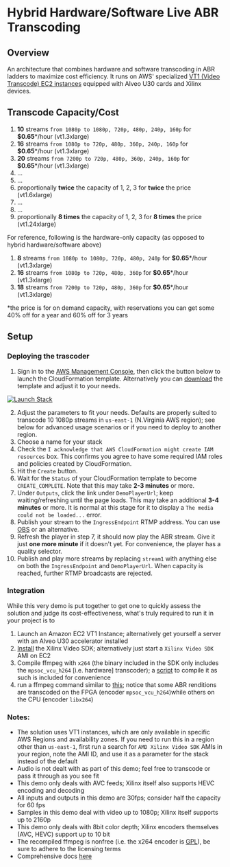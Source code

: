 # Hybrid Hardware/Software Live ABR Transcoding

## Overview

An architecture that combines hardware and software transcoding in ABR ladders to maximize cost efficiency. 
It runs on AWS' specialized [VT1 (Video Transcode) EC2 instances](https://xilinx.github.io/video-sdk/v1.5/getting_started_on_vt1.html) equipped with Alveo U30 cards and Xilinx devices.

## Transcode Capacity/Cost
1. __10__ streams `from 1080p to 1080p, 720p, 480p, 240p, 160p` for __$0.65__*/hour (vt1.3xlarge)
2. __16__ streams `from 1080p to 720p, 480p, 360p, 240p, 160p` for __$0.65__*/hour (vt1.3xlarge)
3. __20__ streams `from 7200p to 720p, 480p, 360p, 240p, 160p` for __$0.65__*/hour (vt1.3xlarge)
4. ...
5. ...
6. proportionally __twice__ the capacity of 1, 2, 3 for __twice__ the price (vt1.6xlarge)
7. ...
8. ...
9. proportionally __8 times__ the capacity of 1, 2, 3 for __8 times__ the price  (vt1.24xlarge)

For reference, following is the hardware-only capacity (as opposed to hybrid hardware/software above)
1. __8__ streams `from 1080p to 1080p, 720p, 480p, 240p` for __$0.65__*/hour (vt1.3xlarge)
2. __16__ streams `from 1080p to 720p, 480p, 360p` for __$0.65__*/hour (vt1.3xlarge)
3. __18__ streams `from 7200p to 720p, 480p, 360p` for __$0.65__*/hour (vt1.3xlarge)

\*the price is for on demand capacity, with reservations you can get some 40% off for a year and 60% off for 3 years

## Setup

### Deploying the trascoder

1. Sign in to the [AWS Management Console](https://aws.amazon.com/console), then click the button below to launch the CloudFormation template. Alternatively you can [download](template.yaml) the template and adjust it to your needs.

[![Launch Stack](https://cdn.rawgit.com/buildkite/cloudformation-launch-stack-button-svg/master/launch-stack.svg)](https://console.aws.amazon.com/cloudformation/home#/stacks/create/review?stackName=hybrid-abr-live-transcoding&templateURL=https://s3.amazonaws.com/lostshadow/augmented-hardware-transcoding/template.yaml)

2. Adjust the parameters to fit your needs. Defaults are properly suited to transcode 10 1080p streams in `us-east-1` (N.Virginia AWS region); see below for advanced usage scenarios or if you need to deploy to another region.  
3. Choose a name for your stack
4. Check the `I acknowledge that AWS CloudFormation might create IAM resources` box. This confirms you agree to have some required IAM roles and policies created by CloudFormation.
5. Hit the `Create` button. 
6. Wait for the `Status` of your CloudFormation template to become `CREATE_COMPLETE`. Note that this may take **2-3 minutes** or more.
7. Under `Outputs`, click the link under `DemoPlayerUrl`; keep waiting/refreshing until the page loads. This may take an additional **3-4 minutes** or more. It is normal at this stage for it to display a `The media could not be loaded...` error. 
8. Publish your stream to the `IngressEndpoint` RTMP address. You can use [OBS](https://obsproject.com/) or an alternative.
9. Refresh the player in step 7, it should now play the ABR stream. Give it just **one more minute** if it doesn't yet. For convenience, the player has a quality selector.
10. Publish and play more streams by replacing `stream1` with anything else on both the `IngressEndpoint` and `DemoPlayerUrl`. When capacity is reached, further RTMP broadcasts are rejected.

### Integration
While this very demo is put together to get one to quickly assess the solution and judge its cost-effectiveness, what's truly required to run it in your project is to
1. Launch an Amazon EC2 VT1 Instance; alternatively get yourself a server with an Alveo U30 accelerator installed
2. [Install](https://xilinx.github.io/video-sdk/v1.5/getting_started_on_vt1.html#id4) the Xilinx Video SDK; alternatively just start a `Xilinx Video SDK` AMI on EC2
3. Compile ffmpeg with `x264` (the binary included in the SDK only includes the `mpsoc_vcu_h264` [i.e. hardware] transcoder); a [script](util/compile_ffmpeg_ubuntu.sh) to compile it as such is included for convenience
4. run a ffmpeg command similar to [this](util/ffmpeg-samples/transcode_1080p.sh); notice that some ABR renditions are transcoded on the FPGA (encoder `mpsoc_vcu_h264`)while others on the CPU (encoder `libx264`)


### Notes:
* The solution uses VT1 instances, which are only available in specific AWS Regions and availability zones. If you need to run this in a region other than `us-east-1`, first run a search for `AMD Xilinx Video SDK` AMIs in your region, note the AMI ID, and use it as a parameter for the stack instead of the default
* Audio is not dealt with as part of this demo; feel free to transcode or pass it through as you see fit
* This demo only deals with AVC feeds; Xilinx itself also supports HEVC encoding and decoding
* All inputs and outputs in this demo are 30fps; consider half the capacity for 60 fps
* Samples in this demo deal with video up to 1080p; Xilinx itself supports up to 2160p
* This demo only deals with 8bit color depth; Xilinx encoders themselves (AVC, HEVC) support up to 10 bit 
* The recompiled ffmpeg is nonfree (i.e. the x264 encoder is [GPL](https://www.codeproject.com/Articles/25240/GNU-GPL-for-Dummies)), be sure to adhere to the licensing terms
* Comprehensive docs [here](https://xilinx.github.io/video-sdk/v1.5/index.html)
